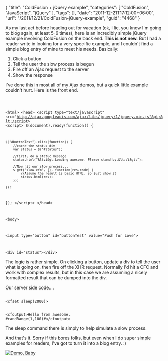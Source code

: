 {
	"title": "ColdFusion + jQuery example",
	"categories": [
		"ColdFusion",
		"JavaScript",
		"jQuery"
	],
	"tags": [],
	"date": "2011-12-21T17:12:00+06:00",
	"url": "/2011/12/21/ColdFusion-jQuery-example",
	"guid": "4468"
}

As my last act before heading out for vacation (ok, I lie, you know I'm going to blog again, at least 5-6 times), here is an incredibly simple jQuery example involving ColdFusion on the back end. <b>This is not new.</b> But I had a reader write in looking for a very specific example, and I couldn't find a simple blog entry of mine to meet his needs. Basically:
<!--more-->
<p/>
<ol>
<li>Click a button
<li>Tell the user the slow process is begun
<li>Fire off an Ajax request to the server
<li>Show the response
</ol>

<p>

I've done this in most all of my Ajax demos, but a quick little example couldn't hurt. Here is the front end. 

<p>

<code>

&lt;html&gt;
&lt;head&gt;
&lt;script type="text/javascript" src="http://ajax.googleapis.com/ajax/libs/jquery/1/jquery.min.js"&gt;&lt;/script&gt;
&lt;script&gt;
$(document).ready(function() {

	$("#buttonTest").click(function() {
		//cache the status div
		var status = $("#status");
		
		//First, do a statuc message
		status.html("&lt;i&gt;Loading awesome. Please stand by.&lt;/i&gt;");
		
		//Now hit our slow process...
		$.get("slow.cfm", {}, function(res,code) {
			//Assume the result is basic HTML, so just show it
			status.html(res);
		});

	});

});
&lt;/script&gt;
&lt;/head&gt;

&lt;body&gt;

&lt;input type="button" id="buttonTest" value="Push for Love"&gt;

&lt;div id="status"&gt;&lt;/div&gt;
</code>

<p>

The logic is rather simple. On clicking a button, update a div to tell the user what is going on, then fire off the XHR request. Normally I'd hit a CFC and work with complex results, but in this case we are assuming a nicely formatted result that can be dumped into the div.

<p>

Our server side code....

<p>

<code>
&lt;cfset sleep(2000)&gt;

&lt;cfoutput&gt;Hello from awesome. #randRange(1,100)#&lt;/cfoutput&gt;
</code>

<p>

The sleep command there is simply to help simulate a slow process. 

<p>

And that's it. Sorry if this bores folks, but even when I do super simple examples for readers, I've got to turn it into a blog entry. :)

<p>


<a href="http://www.raymondcamden.com/demos/2011/dec/21/test.cfm"><img src="http://static.raymondcamden.com/images/icon_128.png" title="Demo, Baby" border="0"></a>